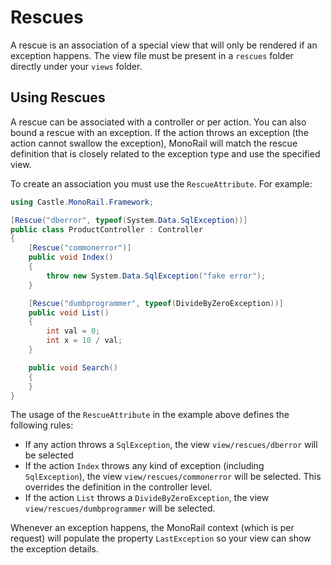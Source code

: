 # Rescues

A rescue is an association of a special view that will only be rendered if an exception happens. The view file must be present in a `rescues` folder directly under your `views` folder.

## Using Rescues

A rescue can be associated with a controller or per action. You can also bound a rescue with an exception. If the action throws an exception (the action cannot swallow the exception), MonoRail will match the rescue definition that is closely related to the exception type and use the specified view.

To create an association you must use the `RescueAttribute`. For example:

```csharp
using Castle.MonoRail.Framework;

[Rescue("dberror", typeof(System.Data.SqlException))]
public class ProductController : Controller
{
    [Rescue("commonerror")]
    public void Index()
    {
        throw new System.Data.SqlException("fake error");
    }

    [Rescue("dumbprogrammer", typeof(DivideByZeroException))]
    public void List()
    {
        int val = 0;
        int x = 10 / val;
    }

    public void Search()
    {
    }
}
```

The usage of the `RescueAttribute` in the example above defines the following rules:

* If any action throws a `SqlException`, the view `view/rescues/dberror` will be selected
* If the action `Index` throws any kind of exception (including `SqlException`), the view `view/rescues/commonerror` will be selected. This overrides the definition in the controller level.
* If the action `List` throws a `DivideByZeroException`, the view `view/rescues/dumbprogrammer` will be selected.

Whenever an exception happens, the MonoRail context (which is per request) will populate the property `LastException` so your view can show the exception details.
